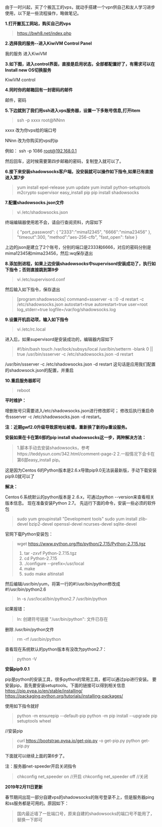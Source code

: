 
由于一时兴起，买了个搬瓦工的vps，就动手搭建一个vpn供自己和友人学习进步使用，以下是一些流程操作，略做笔记。

**1.打开搬瓦工网站，购买自己的vps**
> https://bwh8.net/index.php

**2.选择我的服务--进入KiwiVM Control Panel**

  我的服务
  进入KiwiVM

**3.如下图，进入control界面，直接是启用状态，全部都配置好了，有需求可以在Install new OS切换服务**

KiwiVM control

**4.同时你的邮箱回有一封密码的邮件**

邮件，密码

**5.下边就到了我们用ssh进入vps服务器，设置一下多账号信息,打开item**

> ssh -p xxxx root@NNnn

xxxx 改为你vps给的端口号

NNnn 改为你购买的vps的ip

例如： ssh -p 1086 root@192.168.0.1

然后回车，这时候需要第四步邮箱的密码，复制登入就可以了。

**6.接下来安装shadowsocks客户端，没安装就可以操作如下指令,如果已有直接进入第7步**

> yum install epel-release
>  yum update 
>  yum install python-setuptools m2crypto supervisor 
>  easy_install pip 
>  pip install shadowsocks

**7.配置shadowsocks.json文件**

> vi /etc/shadowsocks.json

终端编辑器使用若不会，请自行查阅资料，内容如下

> {
	"port_password":
	{
		"2333":"mima12345",
		"6666":"mima23456"
	},
	"timeout":300,
	"method":"aes-256-cfb",
	"fast_open": false
}

上边的json是建立了2个账号，分别的端口是2333和6666，对应的密码分别是mima12345和mima23456，然后:wq保存退出

**8.添加到进程，如果上边安装shadowsocks中supervisord安装成功了，执行如下指令；否则直接跳到第9步**

> vi /etc/supervisord.conf

  然后输入如下指令，保存退出

> [program:shadowsocks]
command=ssserver -s ::0 -d restart -c /etc/shadowsocks.json
autostart=true
autorestart=true
user=root
log_stderr=true
logfile=/var/log/shadowsocks.log


**9.设置开机启动项，输入如下指令**

> vi /etc/rc.local

进入后，如果supervisord是安装成功的，编辑器内容如下

> #!/bin/bash
touch /var/lock/subsys/local
/usr/bin/setterm -blank 0 || true
/usr/bin/ssserver -c /etc/shadowsocks.json -d restart

/usr/bin/ssserver -c /etc/shadowsocks.json -d restart 这句话是应用我们配置的shadowsock.json的配置，并重启

**10.重启服务器即可**
> reboot

**平时维护：**

增删账号只需要进入/etc/shadowsocks.json进行修改即可；
修改后执行重启命令ssserver -c /etc/shadowsocks.json -d restart。

**注：近期gwf2.0升级导致原地址被墙，重新换了新的ip重设服务。**

**安装如果在卡在第6部的pip install shadowsocks这一步，两种解决方法：**
> 1.脚本手动去安装shadowsocks，参考https://teddysun.com/342.html/comment-page-2 
> 2.一般情况下会卡在第6部easy_install pip。

这是因为Centos 6的Python版本是2.6.x导致pip9.0无法装最新版，手动下载安装pip9.0就可以了

  **解决：**

Centos６系统默认的python版本是２.6.x，可通过python --version来查看相关版本信息。
现在准备安装Python 2.7。
先运行下面的命令，安装一些必须的软件包
> sudo yum groupinstall "Development tools"
sudo yum install zlib-devel bzip2-devel openssl-devel ncurses-devel sqlite-devel

官网下载Python安装包：
>wget https://www.python.org/ftp/python/2.7.15/Python-2.7.15.tgz
>1. tar -zxvf Python-2.7.15.tgz
>2. cd Python-2.7.15
>3. ./configure --prefix=/usr/local
>4. make
>5. sudo make altinstall

然后编辑/usr/bin/yum，将第一行的#!/usr/bin/python修改成#!/usr/bin/python2.6
>ln -s /usr/local/bin/python2.7 /usr/bin/python

如果报错：
>ln: 创建符号链接 "/usr/bin/python": 文件已存在

删除 /usr/bin/python文件
>rm -rf /usr/bin/python

查看现在系统默认的python版本有没改为python2.7：
>python -V

**安装pip9.0.1**

pip是python的安装工具，很多python的常用工具，都可以通过pip进行安装。
要安装pip，首先要安装setuptools。下面的链接可以得到相关信息
https://pip.pypa.io/en/stable/installing/
https://packaging.python.org/tutorials/installing-packages/

 使用如下指令就好
>python -m ensurepip --default-pip
python -m pip install --upgrade pip setuptools wheel

 //安装pip
>curl https://bootstrap.pypa.io/get-pip.py -o get-pip.py
>python get-pip.py

下面就可以继续上面的第6步了。

 注：服务器net-speeder开启关闭指令
>chkconfig net_speeder on //开启
chkconfig net_speeder off //关闭

**2019年2月11日更新**

春节期间出现一部分自建vps的shadowsocks的账号登录不上，但是服务器ping和ss服务都是可用的。原因如下：
>国内最近墙了一批端口号，原来自建的shadowsocks的端口号不能用了，替换一下即可